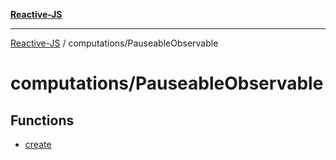 [**Reactive-JS**](../../README.md)

***

[Reactive-JS](../../README.md) / computations/PauseableObservable

# computations/PauseableObservable

## Functions

- [create](functions/create.md)
